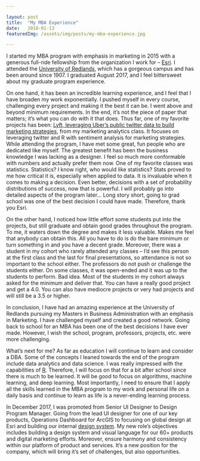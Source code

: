 ```yaml
---

layout: post
title:  "My MBA Experience"
date:   2018-01-13
featuredImg: /assets/img/posts/my-mba-experience.jpg

---
```


I started my MBA program with emphasis in marketing in 2015 with a generous full-ride fellowship from the organization I work for – <a target="_blank" rel="noopener noreferrer" href="https://www.esri.com">Esri</a>. I attended the <a target="_blank" rel="noopener noreferrer" href="http://redlands.edu">University of Redlands</a>, which has a gorgeous campus and has been around since 1907. I graduated August 2017, and I feel bittersweet about my graduate program experience.

On one hand, it has been an incredible learning experience, and I feel that I have broaden my work exponentially. I pushed myself in every course, challenging every project and making it the best it can be. I went above and beyond minimum requirements. In the end, it’s not the piece of paper that matters; it’s what you can do with it that does. Thus far, one of my favorite projects has been: <a target="_blank" rel="noopener noreferrer" href="http://blog.julio8a.com/lyft-leveraging-ubers-public-twitter-data-build-marketing-strategies/">Lyft, leveraging Uber’s public twitter data to build marketing strategies</a>, from my marketing analytics class. It focuses on leveraging twitter and R with sentiment analysis for marketing strategies. While attending the program, I have met some great, fun people who are dedicated like myself. The greatest benefit has been the business knowledge I was lacking as a designer. I feel so much more conformable with numbers and actually prefer them now. One of my favorite classes was statistics. Statistics? I know right, who would like statistics? Stats proved to me how critical it is, especially when applied to data. It is invaluable when it comes to making a decision. Even better, decisions with a set of probability distributions of success, now that is powerful. I will probably go into detailed aspects of the program later… Long story short, going to grad school was one of the best decision I could have made. Therefore, thank you Esri.

On the other hand, I noticed how little effort some students put into the projects, but still graduate and obtain good grades throughout the program. To me, it waters down the degree and makes it less valuable. Makes me feel that anybody can obtain this. All you have to do is do the bare minimum or turn something in and you have a decent grade. Moreover, there was a student in my cohort who rarely attended any classes – I’d see this person at the first class and the last for final presentations, so attendance is not so important to the school either. The professors do not push or challenge the students either. On some classes, it was open-ended and it was up to the students to perform. Bad idea. Most of the students in my cohort always asked for the minimum and deliver that. You can have a really good project and get a 4.0. You can also have mediocre projects or very had projects and will still be a 3.5 or higher.

In conclusion, I have had an amazing experience at the University of Redlands pursuing my Masters in Business Administration with an emphasis in Marketing. I have challenged myself and created a good network. Going back to school for an MBA has been one of the best decisions I have ever made. However, I wish the school, program, professors, projects, etc. were more challenging.

What’s next for me? As far as education I will continue to learn and consider a DBA. Some of the concepts I leaned towards the end of the program include data analytics and data science. I was really impressed with the capabilities of <a target="_blank" rel="noopener noreferrer" href="https://www.r-project.org/">R</a>. Therefore, I will focus on that for a bit after school since there is much to be learned. It will be good to focus on algorithms, machine learning, and deep learning. Most importantly, I need to ensure that I apply all the skills learned in the MBA program to my work and personal life on a daily basis and continue to learn as life is a never-ending learning process.

In December 2017, I was promoted from Senior UI Designer to Design Program Manager. Going from the lead UI designer for one of our key products, Operations Dashboard for ArcGIS to focusing on global design at Esri and building our internal <a target="_blank" rel="noopener noreferrer" href="https://forumone.com/ideas/what-is-design-system">design system</a>. My new role’s objectives includes building a design system and visual language for our 60+ products and digital marketing efforts. Moreover, ensure harmony and consistency within our platform of product and services. It’s a new position for the company, which will bring it’s set of challenges, but also opportunities.